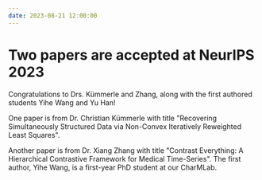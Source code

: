```yaml
---
date: 2023-08-21 12:00:00
---
```


# Two papers are accepted at NeurIPS 2023

Congratulations to Drs. Kümmerle and Zhang, along with the first authored students Yihe Wang and Yu Han!

<!-- more -->

One paper is from Dr. Christian Kümmerle with title "Recovering Simultaneously Structured Data via Non-Convex Iteratively Reweighted Least Squares".

Another paper is from Dr. Xiang Zhang with title "Contrast Everything: A Hierarchical Contrastive Framework for Medical Time-Series". The first author, Yihe Wang, is a first-year PhD student at our CharMLab.
